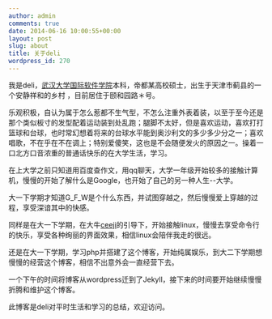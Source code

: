 ```yaml
---
author: admin
comments: true
date: 2014-06-16 10:00:55+00:00
layout: post
slug: about
title: 关于deli
wordpress_id: 270
---
```




我是deli，[武汉大学](http://www.whu.edu.cn)[国际软件学院](http://iss.whu.edu.cn/)本科，帝都某高校硕士，出生于天津市蓟县的一个安静祥和的乡村 ，目前居住于颐和园路＊号。




乐观积极，自认为属于怎么惹都不生气型，不怎么注重外表着装，以至于至今还是那个类似板寸的发型配着运动装到处乱跑；腿脚不太好，但是喜欢运动，喜欢打打篮球和台球，也时常幻想着将来的台球水平能到奥沙利文的多少多少分之一；喜欢唱歌，不在乎在不在调上；特别爱傻笑，这也是不会随便发火的原因之一。操着一口北方口音浓重的普通话快乐的在大学生活，学习。




在上大学之前只知道用百度查作文，用qq聊天，大学一年级开始较多的接触计算机，慢慢的开始了解什么是Google，也开始了自己的另一种人生--大学。




大一下学期才知道G_F_W是个什么东西，并试图穿越之，然后慢慢爱上穿越的过程，享受深谙其中的快感。




同样是在大一下学期，在大牛[ceeji](http://ceeji.net)的引导下，开始接触linux，慢慢去享受命令行的快乐，享受各种绚丽的界面效果，相信linux会陪伴我走的很远。




还是在大一下学期，学习php并搭建了这个博客，开始纯属娱乐，到大二下学期想慢慢的经营这个博客，相信不出意外会一直经营下去。


一个下午的时间将博客从wordpress迁到了Jekyll，接下来的时间要开始继续慢慢折腾和维护这个博客。

此博客是deli对平时生活和学习的总结，欢迎访问。











